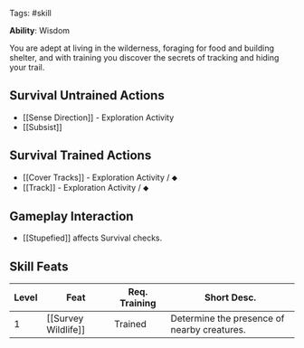 Tags: #skill

**Ability**: Wisdom

You are adept at living in the wilderness, foraging for food and building shelter, and with training you discover the secrets of tracking and hiding your trail.

## Survival Untrained Actions

- [[Sense Direction]] - Exploration Activity
- [[Subsist]]

## Survival Trained Actions

- [[Cover Tracks]] - Exploration Activity / ⬥
- [[Track]] - Exploration Activity / ⬥

## Gameplay Interaction

- [[Stupefied]] affects Survival checks.

## Skill Feats

| Level | Feat                | Req. Training | Short Desc.                                 |
| ----- | ------------------- | ------------- | ------------------------------------------- |
| 1     | [[Survey Wildlife]] | Trained       | Determine the presence of nearby creatures. |
